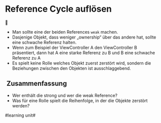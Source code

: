 # Reference Cycle auflösen
🔗

- Man sollte eine der beiden References `weak` machen.
- Dasjenige Objekt, dass weniger „ownership“ über das andere hat, sollte eine schwache Referenz halten.
- Wenn zum Beispiel der ViewController A den ViewController B präsentiert, dann hat A eine starke Referenz zu B und B eine schwache Referenz zu A
- Es spielt keine Rolle welches Objekt zuerst zerstört wird, sondern die Beziehungen zwischen den Objekten ist ausschlaggebend.

##  Zusammenfassung

- Wer enthält die strong und wer die weak Reference?
- Was für eine Rolle spielt die Reihenfolge, in der die Objekte zerstört werden?

#learning unit#